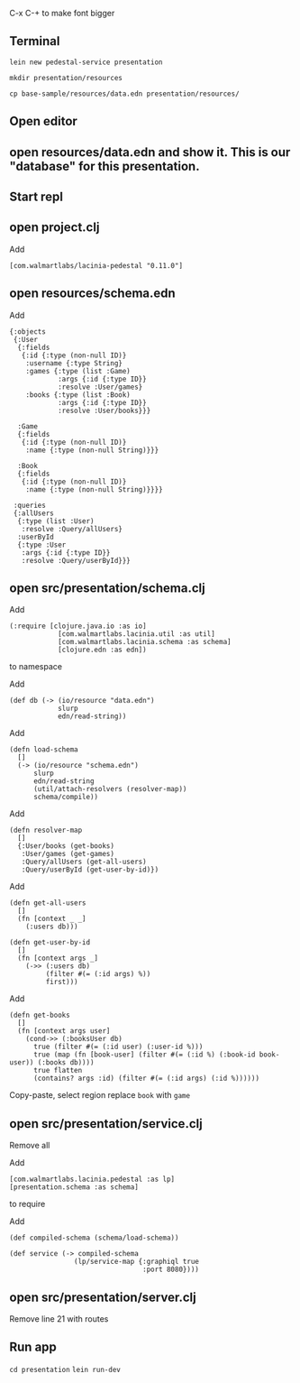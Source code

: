 C-x C-+ to make font bigger
## Terminal

`lein new pedestal-service presentation`

`mkdir presentation/resources`

`cp base-sample/resources/data.edn presentation/resources/` 

## Open editor

## open resources/data.edn and show it. This is our "database" for this presentation.

## Start repl

## open project.clj

Add
```
[com.walmartlabs/lacinia-pedestal "0.11.0"]
```

## open resources/schema.edn

Add
```
{:objects
 {:User
  {:fields
   {:id {:type (non-null ID)}
    :username {:type String}
    :games {:type (list :Game)
            :args {:id {:type ID}}
            :resolve :User/games}
    :books {:type (list :Book)
            :args {:id {:type ID}}
            :resolve :User/books}}}

  :Game
  {:fields
   {:id {:type (non-null ID)}
    :name {:type (non-null String)}}}

  :Book
  {:fields
   {:id {:type (non-null ID)}
    :name {:type (non-null String)}}}}

 :queries
 {:allUsers
  {:type (list :User)
   :resolve :Query/allUsers}
  :userById
  {:type :User
   :args {:id {:type ID}}
   :resolve :Query/userById}}}
```

## open src/presentation/schema.clj

Add
```
(:require [clojure.java.io :as io]
            [com.walmartlabs.lacinia.util :as util]
            [com.walmartlabs.lacinia.schema :as schema]
            [clojure.edn :as edn])
```
to namespace

Add
```
(def db (-> (io/resource "data.edn")
            slurp
            edn/read-string))
```

Add
```
(defn load-schema
  []
  (-> (io/resource "schema.edn")
      slurp
      edn/read-string
      (util/attach-resolvers (resolver-map))
      schema/compile))
```

Add
```
(defn resolver-map
  []
  {:User/books (get-books)
   :User/games (get-games)
   :Query/allUsers (get-all-users)
   :Query/userById (get-user-by-id)})
```

Add
```
(defn get-all-users
  []
  (fn [context _ _]
    (:users db)))

(defn get-user-by-id
  []
  (fn [context args _]
    (->> (:users db)
         (filter #(= (:id args) %))
         first)))
```

Add
```
(defn get-books
  []
  (fn [context args user]
    (cond->> (:booksUser db)
      true (filter #(= (:id user) (:user-id %)))
      true (map (fn [book-user] (filter #(= (:id %) (:book-id book-user)) (:books db))))
      true flatten
      (contains? args :id) (filter #(= (:id args) (:id %))))))
```

Copy-paste, select region replace `book` with `game`

## open src/presentation/service.clj

Remove all

Add 
```
[com.walmartlabs.lacinia.pedestal :as lp]
[presentation.schema :as schema]
```

 to require
 
 Add
 
 ```
(def compiled-schema (schema/load-schema))

(def service (-> compiled-schema
                 (lp/service-map {:graphiql true
                                  :port 8080})))
```

## open src/presentation/server.clj

Remove line 21 with routes

## Run app
`cd presentation`
`lein run-dev`

